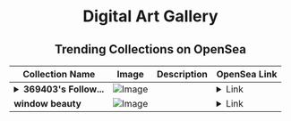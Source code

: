 <div align="center">

# Digital Art Gallery

## Trending Collections on OpenSea

| Collection Name                       | Image                                                                                     | Description                       | OpenSea Link                                                                                          |
|---------------------------------------|-------------------------------------------------------------------------------------------|-----------------------------------|--------------------------------------------------------------------------------------------------------|
| **<details><summary>369403's Follow...</summary>369403's Follower</details>** | ![Image](https://i.seadn.io/s/raw/files/19f9f090920392cc3650cbdf4361755b.png?w=500&auto=format?w=200&auto=format) |  | <details><summary>Link</summary>[369403's Follower](https://opensea.io/collection/369403-s-follower)</details> |
| **window beauty** | ![Image](https://i.seadn.io/s/raw/files/598130796405a5ee58f38d1063e243ee.jpg?w=500&auto=format?w=200&auto=format) |  | <details><summary>Link</summary>[window beauty](https://opensea.io/collection/window-beauty)</details> |

</div>